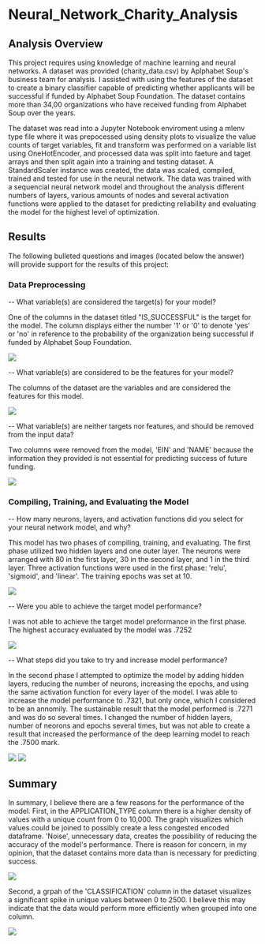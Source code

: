 # Neural_Network_Charity_Analysis

## Analysis Overview
This project requires using knowledge of machine learning and neural networks. A dataset was provided (charity_data.csv) by Aplphabet Soup's business team for analysis. I assisted with using the features of the dataset to create a binary classifier capable of predicting whether applicants will be successful if funded by Alphabet Soup Foundation. The dataset contains more than 34,00 organizations who have received funding from Alphabet Soup over the years. 

The dataset was read into a Jupyter Notebook enviroment using a mlenv type file where it was prepocessed using density plots to visualize the value counts of target variables, fit and transform was performed on a variable list using OneHotEncoder, and processed data was split into faeture and taget arrays and then split again into a training and testing dataset. A StandardScaler instance was created, the data was scaled, compiled, trained and tested for use in the neural network. The data was trained with a sequencial neural network model and throughout the analysis different numbers of layers, various amounts of nodes and several activation functions were applied to the dataset for predicting reliability and evaluating the model for the highest level of optimization.  

## Results 
The following bulleted questions and images (located below the answer) will provide support for the results of this project:

### Data Preprocessing

-- What variable(s) are considered the target(s) for your model?
   
   One of the columns in the dataset titled "IS_SUCCESSFUL" is the target for the model. The column displays either the number '1' or '0' to denote 'yes' or 'no' in                reference to the probability of the organization being successful if funded by Alphabet Soup Foundation.
   
   <img src="Resources/fig2.png">
    
-- What variable(s) are considered to be the features for your model?
   
   The columns of the dataset are the variables and are considered the features for this model. 
   
   <img src="Resources/fig4.png">
    
-- What variable(s) are neither targets nor features, and should be removed from the input data?
   
   Two columns were removed from the model, 'EIN' and 'NAME' because the information they provided is not essential for predicting success of future funding.
   
   <img src="Resources/fig5.png">

### Compiling, Training, and Evaluating the Model
-- How many neurons, layers, and activation functions did you select for your neural network model, and why?
   
   This model has two phases of compiling, training, and evaluating. The first phase utilized two hidden layers and one outer layer. The neurons were arranged with 80 in the        first layer, 30 in the second layer, and 1 in the third layer. Three activation functions were used in the first phase: 'relu', 'sigmoid', and 'linear'. The training epochs was set at 10.
   
   <img src="Resources/fig9.png">
    
-- Were you able to achieve the target model performance?
   
   I was not able to achieve the target model preformance in the first phase. The highest accuracy evaluated by the model was .7252
   
   <img src="Resources/fig8.png">

-- What steps did you take to try and increase model performance?
   
   In the second phase I attempted to optimize the model by adding hidden layers, reducing the number of neurons, increasing the epochs, and using the same activation function      for every layer of the model. I was able to increase the model performance to .7321, but only once, which I considered to be an annomily. The sustainable result that the model performed is .7271 and was do so several times. I changed the number of hidden layers, number of neorons and epochs several times, but was not able to create a result that increased the performance of the deep learning model to reach the .7500 mark. 
   
   <img src="Resources/fig3.png">
   
   <img src="Resources/fig1.png">


## Summary
In summary, I believe there are a few reasons for the performance of the model. First, in the APPLICATION_TYPE column there is a higher density of values with a unique count from 0 to 10,000. The graph visualizes which values could be joined to possibly create a less congested encoded dataframe. 'Noise', unnecessary data, creates the possibility of reducing the accuracy of the model's performance. There is reason for concern, in my opinion, that the dataset contains more data than is necessary for predicting success. 

<img src="Resources/fig6.png">


Second, a grpah of the 'CLASSIFICATION' column in the dataset visualizes a significant spike in unique values between 0 to 2500. I believe this may indicate that the data would perform more efficiently when grouped into one column. 

<img src="Resources/fig7.png">
